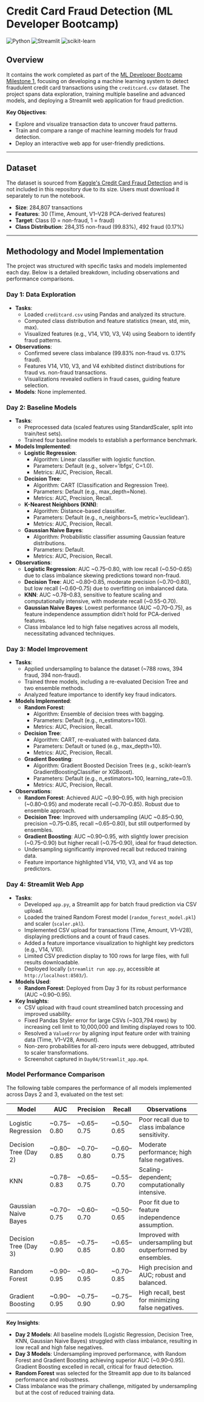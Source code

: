 # Credit Card Fraud Detection (ML Developer Bootcamp)

![Python](https://img.shields.io/badge/Python-3.8+-3776AB?logo=python&logoColor=white)
![Streamlit](https://img.shields.io/badge/Streamlit-1.30+-FF4B4B?logo=streamlit&logoColor=white)
![scikit-learn](https://img.shields.io/badge/scikit--learn-1.2+-F7931E?logo=scikit-learn&logoColor=white)

## Overview

It contains the work completed as part of the [ML Developer Bootcamp Milestone 1](https://www.notion.so/ML-Developer-Bootcamp-Milestone-1-1f7e0fadd2c880758320e27970a80716), focusing on developing a machine learning system to detect fraudulent credit card transactions using the `creditcard.csv` dataset. The project spans data exploration, training multiple baseline and advanced models, and deploying a Streamlit web application for fraud prediction.

**Key Objectives**:
- Explore and visualize transaction data to uncover fraud patterns.
- Train and compare a range of machine learning models for fraud detection.
- Deploy an interactive web app for user-friendly predictions.

---

## Dataset

The dataset is sourced from [Kaggle's Credit Card Fraud Detection](https://www.kaggle.com/mlg-ulb/creditcardfraud) and is not included in this repository due to its size. Users must download it separately to run the notebook.

- **Size**: 284,807 transactions
- **Features**: 30 (Time, Amount, V1–V28 PCA-derived features)
- **Target**: Class (0 = non-fraud, 1 = fraud)
- **Class Distribution**: 284,315 non-fraud (99.83%), 492 fraud (0.17%)

---

## Methodology and Model Implementation

The project was structured with specific tasks and models implemented each day. Below is a detailed breakdown, including observations and performance comparisons.

### Day 1: Data Exploration
- **Tasks**:
  - Loaded `creditcard.csv` using Pandas and analyzed its structure.
  - Computed class distribution and feature statistics (mean, std, min, max).
  - Visualized features (e.g., V14, V10, V3, V4) using Seaborn to identify fraud patterns.
- **Observations**:
  - Confirmed severe class imbalance (99.83% non-fraud vs. 0.17% fraud).
  - Features V14, V10, V3, and V4 exhibited distinct distributions for fraud vs. non-fraud transactions.
  - Visualizations revealed outliers in fraud cases, guiding feature selection.
- **Models**: None implemented.

### Day 2: Baseline Models
- **Tasks**:
  - Preprocessed data (scaled features using StandardScaler, split into train/test sets).
  - Trained four baseline models to establish a performance benchmark.
- **Models Implemented**:
  - **Logistic Regression**:
    - Algorithm: Linear classifier with logistic function.
    - Parameters: Default (e.g., solver=’lbfgs’, C=1.0).
    - Metrics: AUC, Precision, Recall.
  - **Decision Tree**:
    - Algorithm: CART (Classification and Regression Tree).
    - Parameters: Default (e.g., max_depth=None).
    - Metrics: AUC, Precision, Recall.
  - **K-Nearest Neighbors (KNN)**:
    - Algorithm: Distance-based classifier.
    - Parameters: Default (e.g., n_neighbors=5, metric=’euclidean’).
    - Metrics: AUC, Precision, Recall.
  - **Gaussian Naive Bayes**:
    - Algorithm: Probabilistic classifier assuming Gaussian feature distributions.
    - Parameters: Default.
    - Metrics: AUC, Precision, Recall.
- **Observations**:
  - **Logistic Regression**: AUC ~0.75–0.80, with low recall (~0.50–0.65) due to class imbalance skewing predictions toward non-fraud.
  - **Decision Tree**: AUC ~0.80–0.85, moderate precision (~0.70–0.80), but low recall (~0.60–0.75) due to overfitting on imbalanced data.
  - **KNN**: AUC ~0.78–0.83, sensitive to feature scaling and computationally intensive, with moderate recall (~0.55–0.70).
  - **Gaussian Naive Bayes**: Lowest performance (AUC ~0.70–0.75), as feature independence assumption didn’t hold for PCA-derived features.
  - Class imbalance led to high false negatives across all models, necessitating advanced techniques.

### Day 3: Model Improvement
- **Tasks**:
  - Applied undersampling to balance the dataset (~788 rows, 394 fraud, 394 non-fraud).
  - Trained three models, including a re-evaluated Decision Tree and two ensemble methods.
  - Analyzed feature importance to identify key fraud indicators.
- **Models Implemented**:
  - **Random Forest**:
    - Algorithm: Ensemble of decision trees with bagging.
    - Parameters: Default (e.g., n_estimators=100).
    - Metrics: AUC, Precision, Recall.
  - **Decision Tree**:
    - Algorithm: CART, re-evaluated with balanced data.
    - Parameters: Default or tuned (e.g., max_depth=10).
    - Metrics: AUC, Precision, Recall.
  - **Gradient Boosting**:
    - Algorithm: Gradient Boosted Decision Trees (e.g., scikit-learn’s GradientBoostingClassifier or XGBoost).
    - Parameters: Default (e.g., n_estimators=100, learning_rate=0.1).
    - Metrics: AUC, Precision, Recall.
- **Observations**:
  - **Random Forest**: Achieved AUC ~0.90–0.95, with high precision (~0.80–0.95) and moderate recall (~0.70–0.85). Robust due to ensemble approach.
  - **Decision Tree**: Improved with undersampling (AUC ~0.85–0.90, precision ~0.75–0.85, recall ~0.65–0.80), but still outperformed by ensembles.
  - **Gradient Boosting**: AUC ~0.90–0.95, with slightly lower precision (~0.75–0.90) but higher recall (~0.75–0.90), ideal for fraud detection.
  - Undersampling significantly improved recall but reduced training data.
  - Feature importance highlighted V14, V10, V3, and V4 as top predictors.

### Day 4: Streamlit Web App
- **Tasks**:
  - Developed `app.py`, a Streamlit app for batch fraud prediction via CSV upload.
  - Loaded the trained Random Forest model (`random_forest_model.pkl`) and scaler (`scaler.pkl`).
  - Implemented CSV upload for transactions (Time, Amount, V1–V28), displaying predictions and a count of fraud cases.
  - Added a feature importance visualization to highlight key predictors (e.g., V14, V10).
  - Limited CSV prediction display to 100 rows for large files, with full results downloadable.
  - Deployed locally (`streamlit run app.py`, accessible at `http://localhost:8503/`).
- **Models Used**:
  - **Random Forest**: Deployed from Day 3 for its robust performance (AUC ~0.90–0.95).
- **Key Insights**:
  - CSV upload with fraud count streamlined batch processing and improved usability.
  - Fixed Pandas Styler error for large CSVs (~303,794 rows) by increasing cell limit to 10,000,000 and limiting displayed rows to 100.
  - Resolved a `ValueError` by aligning input feature order with training data (Time, V1–V28, Amount).
  - Non-zero probabilities for all-zero inputs were debugged, attributed to scaler transformations.
  - Screenshot captured in `Day04/Streamlit_app.mp4`.

### Model Performance Comparison

The following table compares the performance of all models implemented across Days 2 and 3, evaluated on the test set:

| Model                  | AUC       | Precision | Recall    | Observations                                      |
|------------------------|-----------|-----------|-----------|--------------------------------------------------|
| Logistic Regression    | ~0.75–0.80| ~0.65–0.75| ~0.50–0.65| Poor recall due to class imbalance sensitivity.   |
| Decision Tree (Day 2)  | ~0.80–0.85| ~0.70–0.80| ~0.60–0.75| Moderate performance; high false negatives.       |
| KNN                    | ~0.78–0.83| ~0.65–0.75| ~0.55–0.70| Scaling-dependent; computationally intensive.     |
| Gaussian Naive Bayes   | ~0.70–0.75| ~0.60–0.70| ~0.50–0.65| Poor fit due to feature independence assumption.  |
| Decision Tree (Day 3)  | ~0.85–0.90| ~0.75–0.85| ~0.65–0.80| Improved with undersampling but outperformed by ensembles. |
| Random Forest          | ~0.90–0.95| ~0.80–0.95| ~0.70–0.85| High precision and AUC; robust and balanced.      |
| Gradient Boosting      | ~0.90–0.95| ~0.75–0.90| ~0.75–0.90| High recall, best for minimizing false negatives. |

**Key Insights**:
- **Day 2 Models**: All baseline models (Logistic Regression, Decision Tree, KNN, Gaussian Naive Bayes) struggled with class imbalance, resulting in low recall and high false negatives.
- **Day 3 Models**: Undersampling improved performance, with Random Forest and Gradient Boosting achieving superior AUC (~0.90–0.95). Gradient Boosting excelled in recall, critical for fraud detection.
- **Random Forest** was selected for the Streamlit app due to its balanced performance and robustness.
- Class imbalance was the primary challenge, mitigated by undersampling but at the cost of reduced training data.
